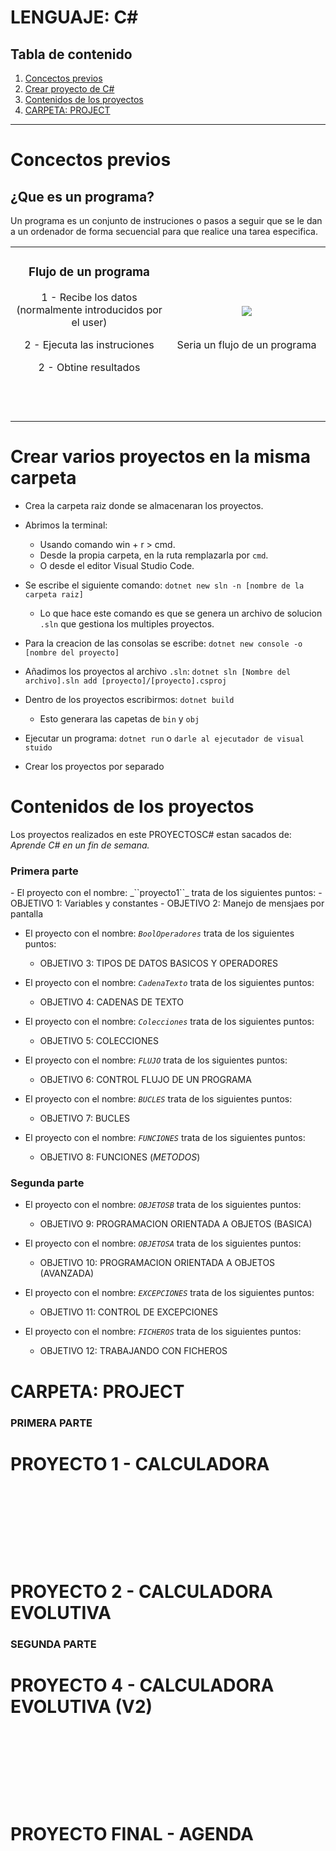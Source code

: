# LENGUAJE: C#

## Tabla de contenido
1. [Concectos previos](#concectos-previos)  
2. [Crear proyecto de C#](#crear-proyecto-en-c)
3. [Contenidos de los proyectos](#contenidos-de-los-proyectos)
4. [CARPETA: PROJECT](#carpeta-project)
----
# Concectos previos

## ¿Que es un programa?
Un programa es un conjunto de instruciones o pasos a seguir que se le dan a un ordenador de forma secuencial para que realice una tarea especifica.

<table align="center">
  <tr border="none">
  <td width="50%" align="center">
  <h3>Flujo de un programa</h3>
  <p>1 - Recibe los datos (normalmente introducidos por el user)</p>
  <p>2 - Ejecuta las instruciones </p>
  <p>2 - Obtine resultados </p>
  
  <br></br>
  <!-- Imagen Natsu -->
  <td width="50%" align="center">
  <img  align="center"  src="https://www.areatecnologia.com/informatica/imagenes/flujo-cocinar-huevo.jpg"/>
  <br></br>
  <p>Seria un flujo de un programa</p>
  </td>
  </tr>

  </table>


# Crear varios proyectos en la misma carpeta
- Crea la carpeta raiz donde se almacenaran los proyectos.
- Abrimos la terminal:
    - Usando comando win + r > cmd.
    - Desde la propia carpeta, en la ruta remplazarla por ``cmd``.
    - O desde el editor Visual Studio Code.
- Se escribe el siguiente comando: ``dotnet new sln -n [nombre de la carpeta raiz]`` 
    - Lo que hace este comando es que se genera un archivo de solucion ``.sln`` que gestiona los multiples proyectos.
- Para la creacion de las consolas se escribe: ``dotnet new console -o [nombre del proyecto]``
- Añadimos los proyectos al archivo ``.sln``: ``dotnet sln [Nombre del archivo].sln add [proyecto]/[proyecto].csproj``
- Dentro de los proyectos escribirmos: ``dotnet build`` 
    - Esto generara las capetas de ``bin`` y ``obj``
- Ejecutar un programa: ``dotnet run`` o ``darle al ejecutador de visual stuido``

- Crear los proyectos por separado

# Contenidos de los proyectos
Los proyectos realizados en este PROYECTOSC# estan sacados de: _Aprende C# en un fin de semana._
<h3>Primera parte</h3>
- El proyecto con el nombre: _``proyecto1``_ trata de los siguientes puntos: 
    - OBJETIVO 1: Variables y constantes
    - OBJETIVO 2: Manejo de mensjaes por pantalla

- El proyecto con el nombre: _``BoolOperadores``_ trata de los siguientes puntos: 
    - OBJETIVO 3: TIPOS DE DATOS BASICOS Y OPERADORES

- El proyecto con el nombre: _``CadenaTexto``_ trata de los siguientes puntos: 
    - OBJETIVO 4: CADENAS DE TEXTO

- El proyecto con el nombre: _``Colecciones``_ trata de los siguientes puntos: 
    - OBJETIVO 5: COLECCIONES

- El proyecto con el nombre: _``FLUJO``_ trata de los siguientes puntos: 
    - OBJETIVO 6: CONTROL FLUJO DE UN PROGRAMA

- El proyecto con el nombre: _``BUCLES``_ trata de los siguientes puntos: 
    - OBJETIVO 7: BUCLES

- El proyecto con el nombre: _``FUNCIONES``_ trata de los siguientes puntos: 
    - OBJETIVO 8: FUNCIONES (_METODOS_)

<h3>Segunda parte</h3>

- El proyecto con el nombre: _``OBJETOSB``_ trata de los siguientes puntos: 
    - OBJETIVO 9: PROGRAMACION ORIENTADA A OBJETOS (BASICA)

- El proyecto con el nombre: _``OBJETOSA``_ trata de los siguientes puntos: 
    - OBJETIVO 10: PROGRAMACION ORIENTADA A OBJETOS (AVANZADA)

- El proyecto con el nombre: _``EXCEPCIONES``_ trata de los siguientes puntos: 
    - OBJETIVO 11: CONTROL DE EXCEPCIONES

- El proyecto con el nombre: _``FICHEROS``_ trata de los siguientes puntos: 
    - OBJETIVO 12: TRABAJANDO CON FICHEROS




# CARPETA: PROJECT
<h3>PRIMERA PARTE</h3>

# PROYECTO 1 - CALCULADORA

<br></br>
---
<br></br>

# PROYECTO 2 - CALCULADORA EVOLUTIVA

<h3>SEGUNDA PARTE</h3>

# PROYECTO 4 - CALCULADORA EVOLUTIVA (V2)

<br></br>
---
<br></br>

# PROYECTO FINAL - AGENDA
